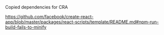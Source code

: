 Copied dependencies for CRA

https://github.com/facebook/create-react-app/blob/master/packages/react-scripts/template/README.md#npm-run-build-fails-to-minify
